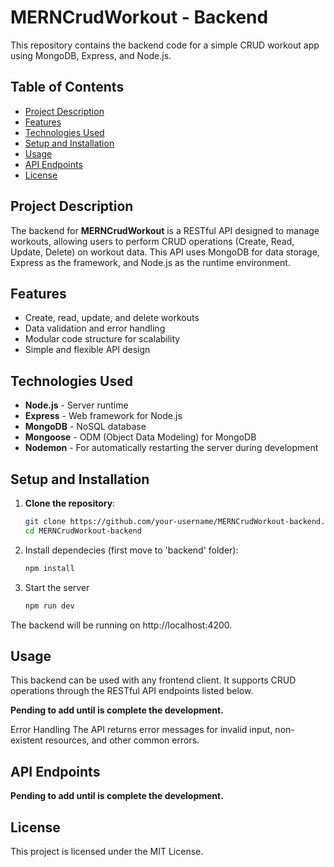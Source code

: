 # MERNCrudWorkout - Backend

This repository contains the backend code for a simple CRUD workout app using MongoDB, Express, and Node.js.

## Table of Contents
- [Project Description](#project-description)
- [Features](#features)
- [Technologies Used](#technologies-used)
- [Setup and Installation](#setup-and-installation)
- [Usage](#usage)
- [API Endpoints](#api-endpoints)
- [License](#license)

## Project Description
The backend for **MERNCrudWorkout** is a RESTful API designed to manage workouts, allowing users to perform CRUD operations (Create, Read, Update, Delete) on workout data. This API uses MongoDB for data storage, Express as the framework, and Node.js as the runtime environment.

## Features
- Create, read, update, and delete workouts
- Data validation and error handling
- Modular code structure for scalability
- Simple and flexible API design

## Technologies Used
- **Node.js** - Server runtime
- **Express** - Web framework for Node.js
- **MongoDB** - NoSQL database
- **Mongoose** - ODM (Object Data Modeling) for MongoDB
- **Nodemon** - For automatically restarting the server during development

## Setup and Installation

1. **Clone the repository**:
   ```bash
   git clone https://github.com/your-username/MERNCrudWorkout-backend.git
   cd MERNCrudWorkout-backend
    ```
2. Install dependecies (first move to 'backend' folder):
    ```bash
    npm install
    ```
3. Start the server
    ```bash
    npm run dev
    ```
The backend will be running on http://localhost:4200.


## Usage

This backend can be used with any frontend client. It supports CRUD operations through the RESTful API endpoints listed below.

**Pending to add until is complete the development.**

Error Handling
The API returns error messages for invalid input, non-existent resources, and other common errors.

## API Endpoints

**Pending to add until is complete the development.**

## License
This project is licensed under the MIT License.